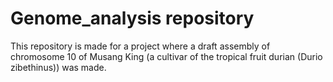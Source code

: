 # Genome_analysis repository
This repository is made for a project where a draft assembly of chromosome 10 of Musang King (a cultivar of the tropical fruit durian (Durio zibethinus)) was made.
